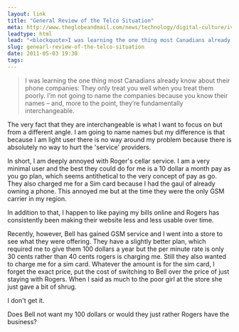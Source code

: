 ```yaml
---
layout: link
title: "General Review of the Telco Situation"
meta: http://www.theglobeandmail.com/news/technology/digital-culture/ivor-tossell/good-customer-service-is-the-last-thing-telcos-offer/article2008480/
leadtype: html
lead: "<blockquote>I was learning the one thing most Canadians already know about their phone companies: They only treat you well when you treat them poorly. I’m not going to name the companies because you know their names – and, more to the point, they’re fundamentally interchangeable.</blockquote>"
slug: genearl-review-of-the-telco-situation
date: 2011-05-03 19:30 
tags:
---
```


>I was learning the one thing most Canadians already know about their phone companies: They only treat you well when you treat them poorly. I’m not going to name the companies because you know their names – and, more to the point, they’re fundamentally interchangeable.

The very fact that they are interchangeable is what I want to focus on but from a different angle. I am going to name names but my difference is that because I am light user there is no way around my problem because there is absolutely no way to hurt the 'service' providers. 

In short, I am deeply annoyed with Roger's cellar service. I am a very minimal user and the best they could do for me is a 10 dollar a month pay as you go plan, which seems antithetical to the very concept of pay as go. They also charged me for a Sim card because I had the gaul of already owning a phone. This annoyed me but at the time they were the only GSM carrier in my region.

In addition to that, I happen to like paying my bills online and Rogers has consistently been making their website less and less usable over time. 

Recently, however, Bell has gained GSM service and I went into a store to see what they were offering. They have a slightly better plan, which required me to give them 100 dollars a year but the per minute rate is only 30 cents rather than 40 cents rogers is charging me. Still they also wanted to charge me for a sim card. Whatever the amount is for the sim card, I forget the exact price, put the cost of switching to Bell over the price of just staying with Rogers. When I said as much to the poor girl at the store she just gave a bit of shrug. 

I don't get it. 

Does Bell not want my 100 dollars or would they just rather Rogers have the business? 